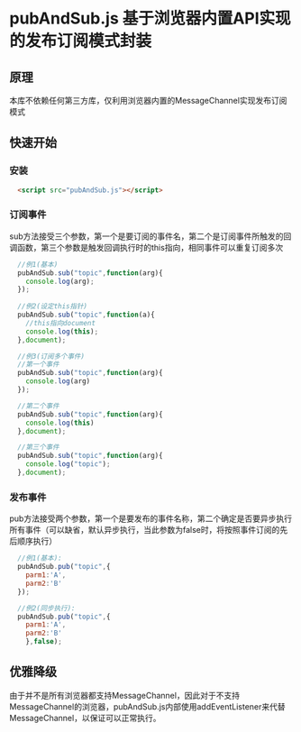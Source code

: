 # pubAndSub.js  基于浏览器内置API实现的发布订阅模式封装

## 原理
本库不依赖任何第三方库，仅利用浏览器内置的MessageChannel实现发布订阅模式

## 快速开始

### 安装
```html
  <script src="pubAndSub.js"></script>
```

### 订阅事件
sub方法接受三个参数，第一个是要订阅的事件名，第二个是订阅事件所触发的回调函数，第三个参数是触发回调执行时的this指向，相同事件可以重复订阅多次
```javascript
  //例1(基本)
  pubAndSub.sub("topic",function(arg){
    console.log(arg);
  });
  
  //例2(设定this指针)
  pubAndSub.sub("topic",function(a){
    //this指向document
    console.log(this);
  },document);

  //例3(订阅多个事件)
  //第一个事件
  pubAndSub.sub("topic",function(arg){
    console.log(arg)
  });

  //第二个事件
  pubAndSub.sub("topic",function(arg){
    console.log(this)
  },document);

  //第三个事件
  pubAndSub.sub("topic",function(arg){
    console.log("topic");
  },document);
``` 

### 发布事件
pub方法接受两个参数，第一个是要发布的事件名称，第二个确定是否要异步执行所有事件（可以缺省，默认异步执行，当此参数为false时，将按照事件订阅的先后顺序执行）
```javascript
  //例1(基本):
  pubAndSub.pub("topic",{
    parm1:'A',
    parm2:'B'
  });

  //例2(同步执行):
  pubAndSub.pub("topic",{
    parm1:'A',
    parm2:'B'
    },false);
```

## 优雅降级

由于并不是所有浏览器都支持MessageChannel，因此对于不支持MessageChannel的浏览器，pubAndSub.js内部使用addEventListener来代替MessageChannel，以保证可以正常执行。
